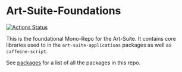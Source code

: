 # Art-Suite-Foundations

[![Actions Status](https://github.com/art-suite/art-suite-foundations/workflows/test/badge.svg)](https://github.com/art-suite/art-suite-foundations/actions)

This is the foundational Mono-Repo for the Art-Suite. It contains core libraries used to in the `art-suite-applications` packages as well as `caffeine-script`.

See [packages](packages) for a list of all the packages in this repo.